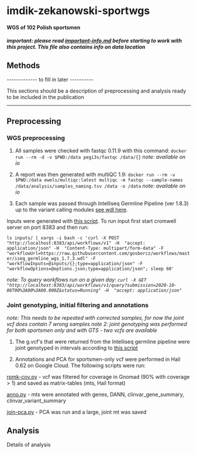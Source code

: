 # imdik-zekanowski-sportwgs
#### WGS of 102 Polish sportsmen

#### *important: please read [important-info.md](preprocessing/important-info.md) before starting to work with this project. This file also contains info on data location*

## Methods

------------- to fill in later ----------

This sections should be a description of preprocessing and analysis ready to be included in the publication

-----------------------------------------


## Preprocessing

### WGS preprocessing

1. All samples were checked with fastqc 0.11.9 with this command:
`docker run --rm -d -v $PWD:/data pegi3s/fastqc /data/{}`
*note: available on io*

2. A report was then generated with multiQC 1.9:
`docker run --rm -v $PWD:/data ewels/multiqc:latest multiqc -m fastqc --sample-names /data/analysis/samples_naming.tsv /data -o /data`
*note: available on io*

3. Each sample was passed through Intelliseq Germline Pipeline (ver 1.8.3) up to the variant calling modules [see wdl here](https://raw.githubusercontent.com/gosborcz/workflows/master/iseq_germline_wgs_1.8.3.wdl).

Inputs were generated with [this script](prepocressing/generate-inputs.sh). To run input first start cromwell server on port 8383 and then run:

`ls inputs/ | xargs -i bash -c 'curl -X POST "http://localhost:8383/api/workflows/v1" -H  "accept: application/json" -H  "Content-Type: multipart/form-data" -F "workflowUrl=https://raw.githubusercontent.com/gosborcz/workflows/master/iseq_germline_wgs_1.7.3.wdl" -F "workflowInputs=@inputs/{};type=application/json" -F "workflowOptions=@options.json;type=application/json"; sleep 60'`

*note: To query workflows run on a given day: `curl -X GET "http://localhost:8383/api/workflows/v1/query?submission=2020-10-06T00%3A00%3A00.000Z&status=Running" -H  "accept: application/json"`*

### Joint genotyping, initial filtering and annotations

*note: This needs to be repeated with corrected samples, for now the joint vcf does contain 7 wrong samples*
*note 2: joint genotyping was performed for both sportsmen only and with GTS - two vcfs are available*

1. The g.vcf's that were returned from the Intelliseq germline pipeline were joint genotyped in intervals according to [this script](https://github.com/ippas/imdik-zekanowski-gts/blob/master/preprocessing/joint_genotyping.md)  

2. Annotations and PCA for sportsmen-only vcf were performed in Hail 0.62 on Google Cloud. The following scripts were run:

[rpmk-cov.py](prepocressing/rpmk-cov.py) - vcf was filtered for coverage in Gnomad (90% with coverage > 1) and saved as matrix-tables (mts, Hail format)

[anno.py](prepocressing/anno.py) - mts were annotated with genes, DANN, clinvar_gene_summary, clinvar_variant_summary

[join-pca.py](preprocessing/join-pca.py) - PCA was run and a large, joint mt was saved

## Analysis
Details of analysis
